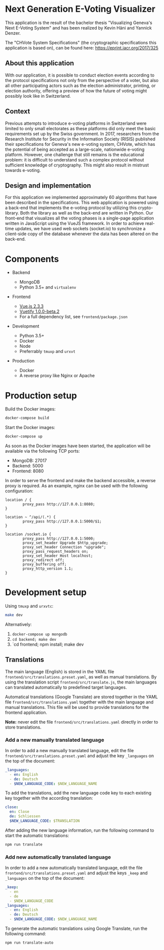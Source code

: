 # Next Generation E-Voting Visualizer

This application is the result of the bachelor thesis "Visualizing Geneva's Next E-Voting System" and has been realized by Kevin Häni and Yannick Denzer.

The "CHVote System Specifications" (the cryptographic specifications this application is based on), can be found here: https://eprint.iacr.org/2017/325

## About this application

With our application, it is possible to conduct election events according to
the protocol specifications not only from the perspective of a voter, but also
all other participating actors such as the election administrator, printing, or
election authority, offering a preview of how the future of voting might
possibly look like in Switzerland.

## Context

Previous attempts to introduce e-voting platforms in Switzerland were limited
to only small electorates as these platforms did only meet the basic
requirements set up by the Swiss government. In 2017, researchers from the
Research Institute for Security in the Information Society (RISIS) published
their specifications for Geneva's new e-voting system, CHVote, which has the
potential of being accepted as a large-scale, nationwide e-voting platform.
However, one challenge that still remains is the educational problem: it is
difficult to understand such a complex protocol without sufficient knowledge of
cryptography. This might also result in mistrust towards e-voting.

## Design and implementation

For this application we implemented approximately 60 algorithms that have been
described in the specifications. This web application is powered using a
back-end that implements the e-voting protocol by utilizing this
crypto-library. Both the library as well as the back-end are written in Python.
Our front-end that visualizes all the voting phases is a single-page
application written in JavaScript using the VueJS framework. In order to
achieve real-time updates, we have used web sockets (socket.io) to synchronize
a client-side copy of the database whenever the data has been altered on the
back-end.

# Components

- Backend
  - MongoDB
  - Python 3.5+ and `virtualenv`
- Frontend
  - [Vue.js 2.3.3](https://vuejs.org/)
  - [Vuetify 1.0.0-beta.2](https://vuetifyjs.com/)
  - For a full dependency list, see `frontend/package.json`

- Development
  - Python 3.5+
  - Docker
  - Node
  - Preferrably `tmuxp` and `urxvt`
- Production
  - Docker
  - A reverse proxy like Nginx or Apache

# Production setup

Build the Docker images:
```sh
docker-compose build
```

Start the Docker images:
```sh
docker-compose up
```

As soon as the Docker images have been started, the application will be
available via the following TCP ports:

- MongoDB: 27017
- Backend: 5000
- Frontend: 8080

In order to serve the frontend and make the backend accessible, a reverse proxy is required. As an example, nginx can be used with the following configuration:

```
location / {
        proxy_pass http://127.0.0.1:8080;
}

location ~ ^/api/(.*) {
        proxy_pass http://127.0.0.1:5000/$1;
}

location /socket.io {
        proxy_pass http://127.0.0.1:5000;
        proxy_set_header Upgrade $http_upgrade;
        proxy_set_header Connection "upgrade";
        proxy_pass_request_headers on;
        proxy_set_header Host localhost;
        proxy_redirect off;
        proxy_buffering off;
        proxy_http_version 1.1;
}
```

# Development setup

Using `tmuxp` and `urxvtc`:

```sh
make dev
```

Alternatively:

1. `docker-compose up mongodb`
2. `cd backend; make dev`
3. `cd frontend; npm install; make dev

## Translations

The main language (English) is stored in the YAML file
`frontend/src/translations.preset.yaml`, as well as manual translations. By
using the translation script `frontend/src/translate.js`, the main languages
can translated automatically to predefined target languages.

Automatical translations (Google Translate) are stored together in the YAML file
`frontend/src/translations.yaml` together with the main language and manual
translations. This file will be used to provide translations for the frontend
application.

**Note:** never edit the file `frontend/src/translations.yaml` directly in order
to store translations.

### Add a new manually translated language

In order to add a new manually translated language, edit the file
`frontend/src/translations.preset.yaml` and adjust the key `_languages` on the
top of the document:

```yaml
_languages:
  - en: English
  - de: Deutsch
  - $NEW_LANGUAGE_CODE: $NEW_LANGUAGE_NAME
```

To add the translations, add the new language code key to each existing key
together with the according translation:

```yaml
close:
  en: Close
  de: Schliessen
  $NEW_LANGUAGE_CODE: $TRANSLATION
```

After adding the new language information, run the following command to start
the automatic translations:

```sh
npm run translate
```

### Add new automatically translated language

In order to add a new automatically translated language, edit the file
`frontend/src/translations.preset.yaml` and adjust the keys `_keep` and
`_languages` on the top of the document:

```yaml
_keep:
  - en
  - de
  - $NEW_LANGUAGE_CODE
_languages:
  - en: English
  - de: Deutsch
  - $NEW_LANGUAGE_CODE: $NEW_LANGUAGE_NAME
```

To generate the automatic translations using Google Translate, run the
following command:

```sh
npm run translate-auto
```
